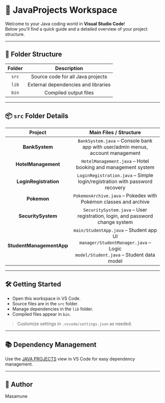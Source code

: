 # 🚀 JavaProjects Workspace

Welcome to your Java coding world in **Visual Studio Code**!  
Below you'll find a quick guide and a detailed overview of your project structure.

---

## 📁 Folder Structure

| Folder | Description |
|:------:|:-----------:|
| `src`  | Source code for all Java projects |
| `lib`  | External dependencies and libraries |
| `bin`  | Compiled output files |

---

## 📦 `src` Folder Details

| Project                | Main Files / Structure                                                                 |
|:----------------------:|:--------------------------------------------------------------------------------------:|
| **BankSystem**         | `BankSystem.java` – Console bank app with user/admin menus, account management         |
| **HotelManagement**    | `HotelManagement.java` – Hotel booking and management system                          |
| **LoginRegistration**  | `LoginRegistration.java` – Simple login/registration with password recovery           |
| **Pokemon**            | `PokemonArchive.java` – Pokedex with Pokémon classes and archive                      |
| **SecuritySystem**     | `SecuritySystem.java` – User registration, login, and password change system          |
| **StudentManagementApp** | `main/StudentApp.java` – Student app UI<br>`manager/StudentManager.java` – Logic<br>`model/Student.java` – Student data model |

---

## 🛠️ Getting Started

- Open this workspace in VS Code.
- Source files are in the `src` folder.
- Manage dependencies in the `lib` folder.
- Compiled files appear in `bin`.

> Customize settings in `.vscode/settings.json` as needed.

---

## 📚 Dependency Management

Use the [JAVA PROJECTS](https://github.com/microsoft/vscode-java-dependency#manage-dependencies) view in VS Code for easy dependency management.

---

## 👤 Author

Masamune
